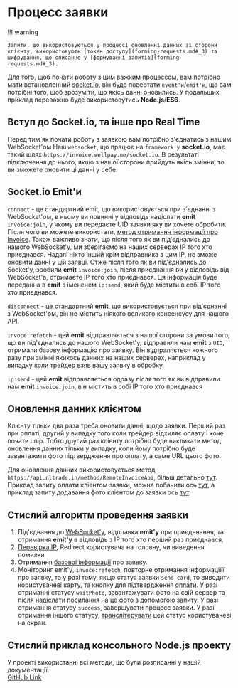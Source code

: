 # Процесс заявки

!!! warning

    Запити, що використовуються у процессі оновленні данних зі сторони клієнту, використовують [токен доступу](forming-requests.md#_3) та шифрування, що описанне у [формуванні запитів](forming-requests.md#_3).

Для того, щоб почати роботу з цим важким процессом, вам потрібно мати встановленний [socket.io](https://socket.io), він буде повертати `event'и`/`emit'и`, що вам потрібні того, щоб зрозуміти, що якісь данні оновились.
У подальших приклад переважно буде використовутись **Node.js**/**ES6**.

## Вступ до Socket.io, та інше про Real Time
Перед тим як почати роботу з заявкою вам потрібно з'єднатись з нашим WebSocket'ом
Наш `websocket`, що працює на `framework'у` **socket.io**, має такий шлях `https://invoice.wellpay.me/socket.io`.
В результаті підключення до нього, якщо з нашої сторони прийдуть якісь змінни, то ви зможете оновити ці данні у себе.

## Socket.io Emit'и
`connect` - це стандартний emit, що використовується при з'єднанні з WebSocket'ом, в ньому ви повинні у відповідь надіслати **emit** `invoice:join`, у якому ви передаєте UID заявки яку ви хочете обробити.
Після чого ви можете використати, [метод отримання інформації про Invoice](get-invoice.md).
Також важливо знати, що після того як ви під'єднались до нашого WebSocket'у, ми зберігаємо на наших серверах IP того хто приєднався. Надалі ніхто інший крім відправника з цим IP, не зможе оновити данні у цій заявці.
Отже після того як ви під'єднались до Socket'у, зробили **emit** `invoice:join`, після приєднання ви у відповідь від WebSocket'а, отримаєте IP того хто приєднався. Ця інформація буде переданна в **emit** з імененем `ip:send`, який буде містити в собі IP того хто приєднався.

`disconnect` - це стандартний **emit**, що використовується при від'єднанні з WebSocket'ом, він не містить ніякого великого консенсусу для нашого API.

`invoce:refetch` - цей **emit** відправляється з нашої сторони за умови того, що ви під'єднались до нашого WebSocket'у, відправили нам **emit** з `UID`, отримали базову інформацію про заявку. Він відпраляється кожного разу при змінні якихось данних на наших серверах, наприклад у випадку коли трейдер взяв вашу заявку в обробку.

`ip:send` - цей **emit** відправляється одразу після того як ви відправили нам **emit** `invoice:join`, він містить в собі IP того хто приєднався 

## Оновлення данних клієнтом
Клієнту тільки два раза треба оновити данні, щодо заявки. Перший раз при оплаті, другий у випадку того коли трейдер відхиляє оплату і хоче почати спір. Тобто другий раз клієнту потрібно буде викликати метод оновлення данних тільки у випадку, коли йому потрібно буде завантажити фото підтвердження про оплату, а саме URL цього фото.

Для оновлення данних використовується метод `https://api.nltrade.in/method/RemoteInvoiceApi`, більш детально [тут](update-invoice.md#invoic).
Приклад запиту оплати клієнтом заявки, можна побачити ось [тут](update-invoice.md#_3), а приклад запиту додавання фото клієнтом до заявки ось [тут](update-invoice.md#invoic_1).


## Стислий алгоритм проведення заявки
1. Під'єднання до [WebSocket'у](#socketio-emit), відправка **emit'у** при приєдннання, та отримання **emit'y** в відповідь з IP того хто перший раз приєднався.
2. [Перевірка IP](#socketio-emit), Redirect користувача на головну, чи виведення помилки
3. Отримання [базової інформації](get-invoice.md) про заявку.
4. Моніторинг emit'у, `invoce:refetch`, повторне отримання інформаціїї про заявку, та у разі тому, якщо статус заявки `send card`, то виводити користувачеві карту, та кнопку для підтвердження [оплати](update-invoice.md#_3). 
У разі отриманні статусу `waitPhoto`, завантажувати фото на свій сервер та після надіслати посилання на це фото з допомогою [запиту](update-invoice.md#invoic_1).
У разі отримання статусу `success`, завершувати процесс заявки.
У разі отримання іншого статусу, [транслітерувати](get-invoice.md#_2) цей статус користувачеві на екран.

## Стислий приклад консольного Node.js проекту
У проекті використанні всі методи, що були розписанні у нашій документації.\
[GitHub Link](https://github.com/tihiydo/nl-trade-api-console-example)
